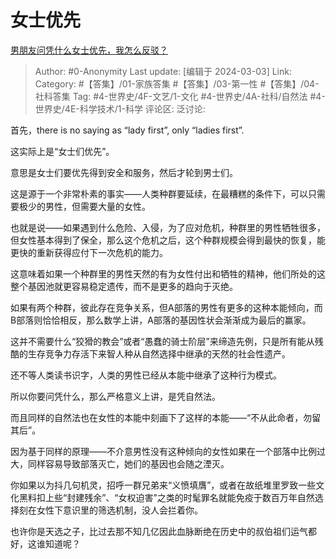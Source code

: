 # 女士优先
[男朋友问凭什么女士优先，我怎么反驳？](https://www.zhihu.com/question/580230834/answer/3416595631)

> Author: #0-Anonymity
> Last update: [编辑于 2024-03-03]
> Link:
> Category: #【答集】/01-家族答集 #【答集】/03-第一性 #【答集】/04-社科答集 
> Tag: #4-世界史/4F-文艺/1-文化 #4-世界史/4A-社科/自然法 #4-世界史/4E-科学技术/1-科学 
> 评论区:
> 泛讨论:

首先，there is no saying as “lady first”, only “ladies first”.

这实际上是“女士们优先”。

意思是女士们要优先得到安全和服务，然后才轮到男士们。

这是源于一个非常朴素的事实——人类种群要延续，在最糟糕的条件下，可以只需要极少的男性，但需要大量的女性。

也就是说——如果遇到什么危险、入侵，为了应对危机，种群里的男性牺牲很多，但女性基本得到了保全，那么这个危机之后，这个种群规模会得到最快的恢复，能更快的重新获得应付下一次危机的能力。

这意味着如果一个种群里的男性天然的有为女性付出和牺牲的精神，他们所处的这整个基因池就更容易稳定遗传，而不是更多的趋向于灭绝。

如果有两个种群，彼此存在竞争关系，但A部落的男性有更多的这种本能倾向，而B部落则恰恰相反，那么数学上讲，A部落的基因性状会渐渐成为最后的赢家。

这并不需要什么“狡猾的教会”或者“愚蠢的骑士阶层”来缔造先例，只是所有能从残酷的生存竞争力存活下来智人种从自然选择中继承的天然的社会性遗产。

还不等人类读书识字，人类的男性已经从本能中继承了这种行为模式。

所以你要问凭什么，那么严格意义上讲，是凭自然法。

而且同样的自然法也在女性的本能中刻画下了这样的本能——“不从此命者，勿留其后”。

因为基于同样的原理——不介意男性没有这种倾向的女性如果在一个部落中比例过大，同样容易导致部落灭亡，她们的基因也会随之湮灭。

你如果以为抖几句机灵，招呼一群兄弟来“义愤填膺”，或者在故纸堆里罗致一些文化黑料扣上些“封建残余”、“女权迫害”之类的时髦罪名就能免疫于数百万年自然选择刻在女性下意识里的筛选机制，没人会拦着你。

也许你是天选之子，比过去那不知几亿因此血脉断绝在历史中的叔伯祖们运气都好，这谁知道呢？